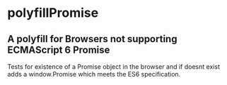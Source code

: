 # polyfillPromise
## A polyfill for Browsers not supporting ECMAScript 6 Promise

Tests for existence of a Promise object in the browser and if doesnt exist adds a window.Promise which meets the ES6 specification.

  <script src="js/polyFillPromise.js"></script>
  
  
  <script>
  
  
  
  </script>
